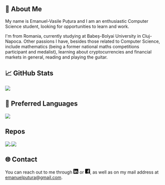 ## 👋 About Me
My name is Emanuel-Vasile Puțura and I am an enthusiastic Computer Science student, looking for opportunities to learn and work.

I'm from Romania, currently studying at Babeș-Bolyai University in Cluj-Napoca. Other passions I have, besides those related to Computer Science, include mathematics (being a former national maths competitions participant and medalist), learning about cryptocurrencies and financial markets in general, reading and playing the guitar. 

## &#x1f4c8; GitHub Stats

<a href="https://github.com/EmanuelPutura/EmanuelPutura">
  <img align="center" src="https://github-readme-stats.vercel.app/api?username=EmanuelPutura&show_icons=true&line_height=27&count_private=true&title_color=ffffff&text_color=c9cacc&icon_color=2bbc8a&bg_color=1d1f21&hide=contribs,prs,issues" />
</a>

## 🔧 Preferred Languages

<a href="https://github.com/EmanuelPutura/EmanuelPutura">
  <img align="center" src="https://github-readme-stats.vercel.app/api/top-langs/?username=EmanuelPutura&hide=makefile&title_color=ffffff&text_color=c9cacc&icon_color=2bbc8a&bg_color=1d1f21&layout=compact" />
</a>

## Repos

<a href="https://github.com/MartinHeinz/python-project-blueprint">
  <img align="center" src="https://github-readme-stats.vercel.app/api/pin/?username=MartinHeinz&repo=python-project-blueprint&title_color=ffffff&text_color=c9cacc&icon_color=2bbc8a&bg_color=1d1f21" />
</a>


<a href="https://github.com/MartinHeinz/go-project-blueprint">
  <img align="center" src="https://github-readme-stats.vercel.app/api/pin/?username=MartinHeinz&repo=go-project-blueprint&title_color=ffffff&text_color=c9cacc&icon_color=2bbc8a&bg_color=1d1f21" />
</a>



## &#127760; Contact
You can reach out to me through [![LinkedIn][1.1]][1] or [![Facebook][1.3]][3], as well as on my mail address at emanuelputura@gmail.com.
<!-- [![Instagram][1.2]][2] -->

<!-- Icons -->

[1.1]: https://github.com/EmanuelPutura/EmanuelPutura/blob/main/linkedin_icon.png (LinkedIn icon without padding)
<!-- [1.2]: https://github.com/EmanuelPutura/EmanuelPutura/blob/main/instagram_icon.png -->
[1.3]: https://github.com/EmanuelPutura/EmanuelPutura/blob/main/facebook_icon.png

<!-- Links to your social media accounts -->

[1]: https://www.linkedin.com/in/emanuel-vasile-putura-778898172/
<!-- [2]: https://www.instagram.com/emanuel_putura/ -->
[3]: https://www.facebook.com/putura.emanuel


<!--
**EmanuelPutura/EmanuelPutura** is a ✨ _special_ ✨ repository because its `README.md` (this file) appears on your GitHub profile.

Here are some ideas to get you started:

- 🔭 I’m currently working on ...
- 🌱 I’m currently learning ...
- 👯 I’m looking to collaborate on ...
- 🤔 I’m looking for help with ...
- 💬 Ask me about ...
- 📫 How to reach me: ...
- 😄 Pronouns: ...
- ⚡ Fun fact: ...
-->
